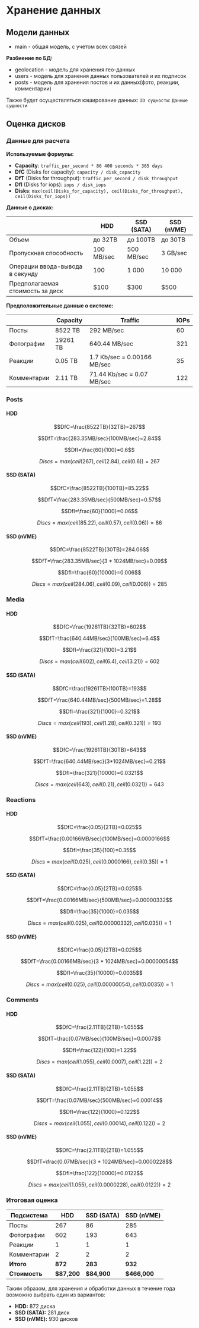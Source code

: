 # Хранение данных

## Модели данных

* main - общая модель, с учетом всех связей
  
**Разбиение по БД:**
* geolocation - модель для хранения гео-данных
* users - модель для хранения данных пользователей и их подписок
* posts - модель для хранения постов и их данных(фото, реакции, комментарии)

Также будет осуществляться кэширование данных: `ID сущности`: `Данные сущности`

## Оценка дисков

### Данные для расчета

**Используемые формулы:**

* **Сapacity**: `traffic_per_second * 86 400 seconds * 365 days`
* **DfC** (Disks for capacity): `capacity / disk_capacity`
* **DfT** (Disks for throughput): `traffic_per_second / disk_throughput`
* **DfI** (Disks for iops): `iops / disk_iops`
* **Disks**: `max(ceil(Disks_for_capacity), ceil(Disks_for_throughput), ceil(Disks_for_iops))`

**Данные о дисках:**

|                                  | HDD        | SSD (SATA) | SSD (nVME) |
|----------------------------------|------------|------------|------------|
| Объем                            | до 32TB    | до 100TB   | до 30TB    |
| Пропускная способность           | 100 MB/sec | 500 MB/sec | 3 GB/sec   |
| Операции ввода-вывода в секунду  | 100        | 1 000      | 10 000     |
| Предполагаемая стоимость за диск | $100       | $300       | $500       |

**Предположительные данные о системе:**

|             | Capacity | Traffic                     | IOPs |
| ----------- | -------- | --------------------------- | ---- |
| Посты       | 8522 TB  | 292 MB/sec                  | 60   |
| Фотографии  | 19261 TB | 640.44 MB/sec               | 321  |
| Реакции     | 0.05 TB  | 1.7 Kb/sec = 0.00166 MB/sec | 35   |
| Комментарии | 2.11 TB  | 71.44 Kb/sec = 0.07 MB/sec  | 122  |


### Posts

#### HDD

$$DfC=\frac{8522TB}{32TB}=267$$

$$DfT=\frac{283.35MB/sec}{100MB/sec}=2.84$$

$$DfI=\frac{60}{100}=0.6$$

$$Discs=max(ceil(267), ceil(2.84), ceil(0.6))=267$$

#### SSD (SATA)

$$DfC=\frac{8522TB}{100TB}=85.22$$

$$DfT=\frac{283.35MB/sec}{500MB/sec}=0.57$$

$$DfI=\frac{60}{1000}=0.06$$

$$Discs=max(ceil(85.22), ceil(0.57), ceil(0.06))=86$$

#### SSD (nVME)

$$DfC=\frac{8522TB}{30TB}=284.06$$

$$DfT=\frac{283.35MB/sec}{3 * 1024MB/sec}=0.09$$

$$DfI=\frac{60}{10000}=0.006$$

$$Discs=max(ceil(284.06), ceil(0.09), ceil(0.006))=285$$


### Media

#### HDD

$$DfC=\frac{19261TB}{32TB}=602$$

$$DfT=\frac{640.44MB/sec}{100MB/sec}=6.4$$

$$DfI=\frac{321}{100}=3.21$$

$$Discs=max(ceil(602), ceil(6.4), ceil(3.21))=602$$

#### SSD (SATA)

$$DfC=\frac{19261TB}{100TB}=193$$

$$DfT=\frac{640.44MB/sec}{500MB/sec}=1.28$$

$$DfI=\frac{321}{1000}=0.321$$

$$Discs=max(ceil(193), ceil(1.28), ceil(0.321))=193$$

#### SSD (nVME)

$$DfC=\frac{19261TB}{30TB}=643$$

$$DfT=\frac{640.44MB/sec}{3*1024MB/sec}=0.21$$

$$DfI=\frac{321}{10000}=0.0321$$

$$Discs=max(ceil(643), ceil(0.21), ceil(0.0321))=643$$


### Reactions

#### HDD

$$DfC=\frac{0.05}{2TB}=0.025$$

$$DfT=\frac{0.00166MB/sec}{100MB/sec}=0.0000166$$

$$DfI=\frac{35}{100}=0.35$$

$$Discs=max(ceil(0.025), ceil(0.0000166), ceil(0.35))=1$$

#### SSD (SATA)

$$DfC=\frac{0.05}{2TB}=0.025$$

$$DfT=\frac{0.00166MB/sec}{500MB/sec}=0.00000332$$

$$DfI=\frac{35}{1000}=0.035$$

$$Discs=max(ceil(0.025), ceil(0.00000332), ceil(0.035))=1$$

#### SSD (nVME)

$$DfC=\frac{0.05}{2TB}=0.025$$

$$DfT=\frac{0.00166MB/sec}{3 * 1024MB/sec}=0.00000054$$

$$DfI=\frac{35}{10000}=0.0035$$

$$Discs=max(ceil(0.025), ceil(0.00000054), ceil(0.0035))=1$$

### Comments

#### HDD

$$DfC=\frac{2.11TB}{2TB}=1.055$$

$$DfT=\frac{0.07MB/sec}{100MB/sec}=0.0007$$

$$DfI=\frac{122}{100}=1.22$$

$$Discs=max(ceil(1.055), ceil(0.0007), ceil(1.22))=2$$

#### SSD (SATA)

$$DfC=\frac{2.11TB}{2TB}=1.055$$

$$DfT=\frac{0.07MB/sec}{500MB/sec}=0.00014$$

$$DfI=\frac{122}{1000}=0.122$$

$$Discs=max(ceil(1.055), ceil(0.00014), ceil(0.122))=2$$

#### SSD (nVME)

$$DfC=\frac{2.11TB}{2TB}=1.055$$

$$DfT=\frac{0.07MB/sec}{3 * 1024MB/sec}=0.0000228$$

$$DfI=\frac{122}{10000}=0.0122$$

$$Discs=max(ceil(1.055), ceil(0.0000228), ceil(0.0122))=2$$


### Итоговая оценка

| Подсистема    | HDD         | SSD (SATA)  | SSD (nVME)   |
|---------------|-------------|-------------|--------------|
| Посты         | 267         | 86          | 285          |
| Фотографии    | 602         | 193         | 643          |
| Реакции       | 1           | 1           | 1            |
| Комментарии   | 2           | 2           | 2            |
| **Итого**     | **872**     | **283**     | **932**      |
| **Стоимость** | **$87,200** | **$84,900** | **$466,000** |

Таким образом, для хранения и обработки данных в течение года возможно выбрать один из вариантов:
- **HDD:** 872 диска
- **SSD (SATA):** 281 диск
- **SSD (nVME):** 930 дисков

